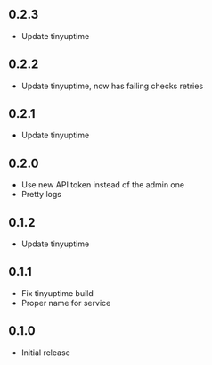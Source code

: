 ## 0.2.3

- Update tinyuptime

## 0.2.2

- Update tinyuptime, now has failing checks retries

## 0.2.1

- Update tinyuptime

## 0.2.0

- Use new API token instead of the admin one
- Pretty logs

## 0.1.2

- Update tinyuptime

## 0.1.1

- Fix tinyuptime build
- Proper name for service

## 0.1.0

- Initial release

